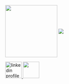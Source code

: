 <p align="left">
    <img
      align="center"
      height="165"
      src="https://github-readme-stats.vercel.app/api?username=henricker&count_private=true&show_icons=true&custom_title=Github%20Status&hide=issues&theme=github_dark"
    /> 
    <img align="center" src="https://github-readme-stats.vercel.app/api/top-langs/?username=henricker&layout=compact&theme=github_dark"> 
</p>

<p align="left">
    <a href="https://www.linkedin.com/in/henrique-vieira-406b781a7/" target="_blank" align="left">
        <img src="https://res.cloudinary.com/andretorquato/image/upload/v1619373619/readmes/linkedin_ronjde.png" alt="linkedin profile" width="52">
    </a>
<a href="https://www.instagram.com/henriicker/" target="_blank" align="right">
    <img src="https://res.cloudinary.com/andretorquato/image/upload/v1619373619/readmes/instagram_g5jldt.png" width="52">
</a>
</p>




